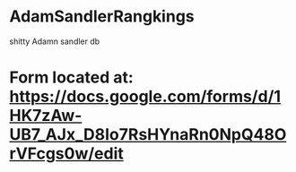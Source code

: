 # AdamSandlerRangkings
shitty Adamn sandler db


# Form located at: https://docs.google.com/forms/d/1HK7zAw-UB7_AJx_D8Io7RsHYnaRn0NpQ48OrVFcgs0w/edit
